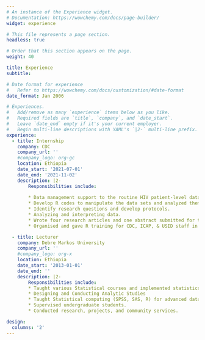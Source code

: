 ```yaml
---
# An instance of the Experience widget.
# Documentation: https://wowchemy.com/docs/page-builder/
widget: experience

# This file represents a page section.
headless: true

# Order that this section appears on the page.
weight: 40

title: Experience
subtitle:

# Date format for experience
#   Refer to https://wowchemy.com/docs/customization/#date-format
date_format: Jan 2006

# Experiences.
#   Add/remove as many `experience` items below as you like.
#   Required fields are `title`, `company`, and `date_start`.
#   Leave `date_end` empty if it's your current employer.
#   Begin multi-line descriptions with YAML's `|2-` multi-line prefix.
experience:
  - title: Internship
    company: CDC
    company_url: ''
    #company_logo: org-gc
    location: Ethiopia
    date_start: '2021-07-01'
    date_end: '2021-11-02'
    description: |2-
        Responsibilities include:
        
        * Data management support to the routine HIV patient-level data, which was obtained from 47 health facilities and hospitals.
        * Develop R codes to manipulate the data sets and analyzed them using R programming.
        * Identify research questions and develop protocols.
        * Analyzing and interpreting data.
        * Wrote four research articles and one abstract submitted for the international AIDS 2022 conference.
        * Organised and gave R training for CDC, ICAP, & USID staff in collaboration with CDC HQ staff.

  - title: Lecturer
    company: Debre Markos University 
    company_url: ''
    #company_logo: org-x
    location: Ethiopia
    date_start: '2013-01-01'
    date_end: ''
    description: |2-
        Responsibilities include:
        * Taught various Statistical courses and implemented statistics like sampling and validation, developing statistical analysis processes and managing and manipulating data sets, analyzing with appropriate research methodologies, and interpreting quantitative data and analysis impact evaluation.
        * Designing and Conducting Analytic Studies
        * Taught Statistical computing (SPSS, SAS, R) for advanced data wrangling and visualization.
        * Supervised undergraduate students.
        * Conducted research, projects, and community services.

design:
  columns: '2'
---
```

